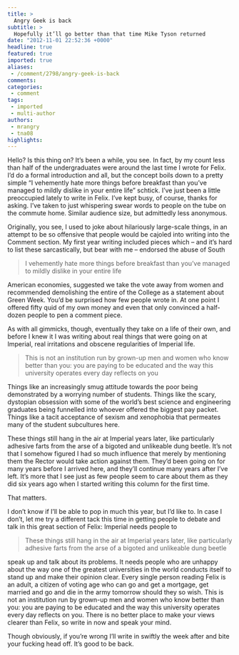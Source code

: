 ```yaml
---
title: >
  Angry Geek is back
subtitle: >
  Hopefully it’ll go better than that time Mike Tyson returned
date: "2012-11-01 22:52:36 +0000"
headline: true
featured: true
imported: true
aliases:
 - /comment/2798/angry-geek-is-back
comments:
categories:
 - comment
tags:
 - imported
 - multi-author
authors:
 - mrangry
 - tna08
highlights:
---
```


Hello? Is this thing on? It’s been a while, you see. In fact, by my count less than half of the undergraduates were around the last time I wrote for Felix. I’d do a formal introduction and all, but the concept boils down to a pretty simple “I vehemently hate more things before breakfast than you’ve managed to mildly dislike in your entire life” schtick. I’ve just been a little preoccupied lately to write in Felix. I’ve kept busy, of course, thanks for asking. I’ve taken to just whispering swear words to people on the tube on the commute home. Similar audience size, but admittedly less anonymous.

Originally, you see, I used to joke about hilariously large-scale things, in an attempt to be so offensive that people would be cajoled into writing into the Comment section. My first year writing included pieces which – and it’s hard to list these sarcastically, but bear with me – endorsed the abuse of South

> I vehemently hate more things before breakfast than you’ve managed to mildly dislike in your entire life

American economies, suggested we take the vote away from women and recommended demolishing the entire of the College as a statement about Green Week. You’d be surprised how few people wrote in. At one point I offered fifty quid of my own money and even that only convinced a half-dozen people to pen a comment piece.

As with all gimmicks, though, eventually they take on a life of their own, and before I knew it I was writing about real things that were going on at Imperial, real irritations and obscene regularities of Imperial life.

> This is not an institution run by grown-up men and women who know better than you: you are paying to be educated and the way this university operates every day reflects on you

Things like an increasingly smug attitude towards the poor being demonstrated by a worrying number of students. Things like the scary, dystopian obsession with some of the world’s best science and engineering graduates being funnelled into whoever offered the biggest pay packet. Things like a tacit acceptance of sexism and xenophobia that permeates many of the student subcultures here.

These things still hang in the air at Imperial years later, like particularly adhesive farts from the arse of a bigoted and unlikeable dung beetle. It’s not that I somehow figured I had so much influence that merely by mentioning them the Rector would take action against them. They’d been going on for many years before I arrived here, and they’ll continue many years after I’ve left. It’s more that I see just as few people seem to care about them as they did six years ago when I started writing this column for the first time.

That matters.

I don’t know if I’ll be able to pop in much this year, but I’d like to. In case I don’t, let me try a different tack this time in getting people to debate and talk in this great section of Felix: Imperial needs people to

> These things still hang in the air at Imperial years later, like particularly adhesive farts from the arse of a bigoted and unlikeable dung beetle

speak up and talk about its problems. It needs people who are unhappy about the way one of the greatest universities in the world conducts itself to stand up and make their opinion clear. Every single person reading Felix is an adult, a citizen of voting age who can go and get a mortgage, get married and go and die in the army tomorrow should they so wish. This is not an institution run by grown-up men and women who know better than you: you are paying to be educated and the way this university operates every day reflects on you. There is no better place to make your views clearer than Felix, so write in now and speak your mind.

Though obviously, if you’re wrong I’ll write in swiftly the week after and bite your fucking head off.
 It’s good to be back.
